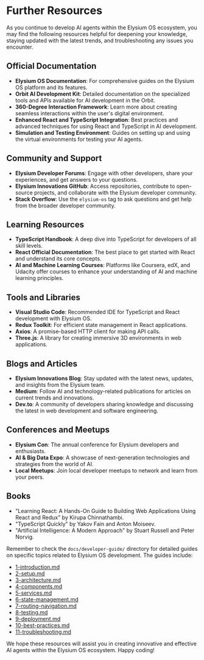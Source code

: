 # Further Resources

As you continue to develop AI agents within the Elysium OS ecosystem, you may find the following resources helpful for deepening your knowledge, staying updated with the latest trends, and troubleshooting any issues you encounter.

## Official Documentation

- **Elysium OS Documentation**: For comprehensive guides on the Elysium OS platform and its features.
- **Orbit AI Development Kit**: Detailed documentation on the specialized tools and APIs available for AI development in the Orbit.
- **360-Degree Interaction Framework**: Learn more about creating seamless interactions within the user's digital environment.
- **Enhanced React and TypeScript Integration**: Best practices and advanced techniques for using React and TypeScript in AI development.
- **Simulation and Testing Environment**: Guides on setting up and using the virtual environments for testing your AI agents.

## Community and Support

- **Elysium Developer Forums**: Engage with other developers, share your experiences, and get answers to your questions.
- **Elysium Innovations GitHub**: Access repositories, contribute to open-source projects, and collaborate with the Elysium developer community.
- **Stack Overflow**: Use the `elysium-os` tag to ask questions and get help from the broader developer community.

## Learning Resources

- **TypeScript Handbook**: A deep dive into TypeScript for developers of all skill levels.
- **React Official Documentation**: The best place to get started with React and understand its core concepts.
- **AI and Machine Learning Courses**: Platforms like Coursera, edX, and Udacity offer courses to enhance your understanding of AI and machine learning principles.

## Tools and Libraries

- **Visual Studio Code**: Recommended IDE for TypeScript and React development with Elysium OS.
- **Redux Toolkit**: For efficient state management in React applications.
- **Axios**: A promise-based HTTP client for making API calls.
- **Three.js**: A library for creating immersive 3D environments in web applications.

## Blogs and Articles

- **Elysium Innovations Blog**: Stay updated with the latest news, updates, and insights from the Elysium team.
- **Medium**: Follow AI and technology-related publications for articles on current trends and innovations.
- **Dev.to**: A community of developers sharing knowledge and discussing the latest in web development and software engineering.

## Conferences and Meetups

- **Elysium Con**: The annual conference for Elysium developers and enthusiasts.
- **AI & Big Data Expo**: A showcase of next-generation technologies and strategies from the world of AI.
- **Local Meetups**: Join local developer meetups to network and learn from your peers.

## Books

- "Learning React: A Hands-On Guide to Building Web Applications Using React and Redux" by Kirupa Chinnathambi.
- "TypeScript Quickly" by Yakov Fain and Anton Moiseev.
- "Artificial Intelligence: A Modern Approach" by Stuart Russell and Peter Norvig.

Remember to check the `docs/developer-guide/` directory for detailed guides on specific topics related to Elysium OS development. The guides include:

- [1-introduction.md](1-introduction.md)
- [2-setup.md](2-setup.md)
- [3-architecture.md](3-architecture.md)
- [4-components.md](4-components.md)
- [5-services.md](5-services.md)
- [6-state-management.md](6-state-management.md)
- [7-routing-navigation.md](7-routing-navigation.md)
- [8-testing.md](8-testing.md)
- [9-deployment.md](9-deployment.md)
- [10-best-practices.md](10-best-practices.md)
- [11-troubleshooting.md](11-troubleshooting.md)

We hope these resources will assist you in creating innovative and effective AI agents within the Elysium OS ecosystem. Happy coding!